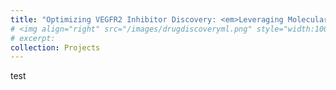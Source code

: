 ```yaml
---
title: "Optimizing VEGFR2 Inhibitor Discovery: <em>Leveraging Molecular Descriptors for Streamlined Drug Development</em>"
# <img align="right" src="/images/drugdiscoveryml.png" style="width:100px;height:100px" />
# excerpt:
collection: Projects
---
```


test
